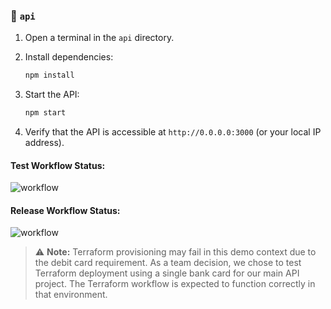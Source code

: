 ### 🔧 `api`

1. Open a terminal in the `api` directory.
2. Install dependencies:

   ```bash
   npm install
   ```
3. Start the API:

   ```bash
   npm start
   ```
4. Verify that the API is accessible at `http://0.0.0.0:3000` (or your local IP address).

#### Test Workflow Status:

![workflow](https://github.com/Projet-CI-CD/API/actions/workflows/ci.yml/badge.svg)

#### Release Workflow Status:

![workflow](https://github.com/Projet-CI-CD/API/actions/workflows/release.yml/badge.svg)

> ⚠️ **Note:** Terraform provisioning may fail in this demo context due to the debit card requirement. As a team decision, we chose to test Terraform deployment using a single bank card for our main API project. The Terraform workflow is expected to function correctly in that environment.

